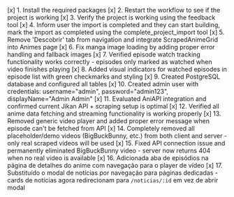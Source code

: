 [x] 1. Install the required packages
[x] 2. Restart the workflow to see if the project is working
[x] 3. Verify the project is working using the feedback tool
[x] 4. Inform user the import is completed and they can start building, mark the import as completed using the complete_project_import tool
[x] 5. Remove 'Descobrir' tab from navigation and integrate ScrapedAnimeGrid into Animes page
[x] 6. Fix manga image loading by adding proper error handling and fallback images
[x] 7. Verified episode watch tracking functionality works correctly - episodes only marked as watched when video finishes playing
[x] 8. Added visual indicators for watched episodes in episode list with green checkmarks and styling
[x] 9. Created PostgreSQL database and configured all tables
[x] 10. Created admin user with credentials: username="admin", password="admin123", displayName="Admin Admin"
[x] 11. Evaluated AniAPI integration and confirmed current Jikan API + scraping setup is optimal
[x] 12. Verified all anime data fetching and streaming functionality is working properly
[x] 13. Removed generic video player and added proper error message when episode can't be fetched from API
[x] 14. Completely removed all placeholder/demo videos (BigBuckBunny, etc.) from both client and server - only real scraped videos will be used
[x] 15. Fixed API connection issue and permanently eliminated BigBuckBunny video - server now returns 404 when no real video is available
[x] 16. Adicionada aba de episódios na página de detalhes do anime com navegação para o player de vídeo
[x] 17. Substituído o modal de notícias por navegação para páginas dedicadas - cards de notícias agora redirecionam para `/noticias/:id` em vez de abrir modal